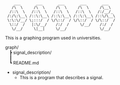         ___       ___       ___       ___       ___
       /\  \     /\  \     /\  \     /\  \     /\__\
      /::\  \   /::\  \   /::\  \   /::\  \   /:/__/_
     /:/\:\__\ /::\:\__\ /::\:\__\ /::\:\__\ /::\/\__\
     \:\:\/__/ \;:::/  / \/\::/  / \/\::/  / \/\::/  /
      \::/  /   |:\/__/    /:/  /     \/__/    /:/  /
       \/__/     \|__|     \/__/               \/__/


This is a graphing program used in universities.

graph/  
&emsp;┣ signal_description/  
&emsp;┃  
&emsp;┗ README.md  

- signal_description/
    - This is a program that describes a signal.  
